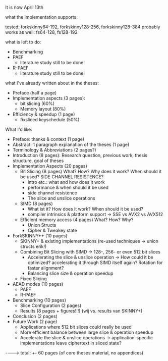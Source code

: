 It is now April 13th

what the implementation supports:

tested: forkskinny64-192, forkskinny128-256, forkskinny128-384
probably works as well: fs64-128, fs128-192

what is left to do:
- Benchmarking
- PAEF
  - literature study still to be done!
- R-PAEF
  - literature study still to be done!

what I've already written about in the theses:
- Preface (half a page)
- Implementation aspects (3 pages): 
  - bit slicing (60%)
  - Memory layout (80%)
- Efficiency & speedup (1 page)
  - fixsliced keyschedule (50%)


What I'd like:
- Preface: thanks & context (1 page)
- Abstract: 1 paragraph explanation of the theses (1 page)
- Terminology & Abbreviations (2 pages?)
- Introduction (8 pages): Research question, previous work, thesis structure, goal of theses
- Implementation Aspects (20 pages)
  - Bit Slicing (8 pages) What? How? Why does it work? When should it be used? SIDE CHANNEL RESISTENCE?
    - intro etc.: what and how does it work
    - performance & when should it be used
    - side channel resistence
    - The slice and unslice operations
  - SIMD (8 pages)
    - What ist it? How does it work? When should it be used?
    - compiler intrinsics & platform support -> SSE vs AVX2 vs AVX512
  - Efficient memory access (4 pages) What? How? Why?
    - Union Structs
    - Cipher & Tweakey state
- ForkSKINNY++ (10 pages)
  - SKINNY+ & existing implementations (re-used techniques -> union structs erik!) 
  - Combining Bit Slicing with SIMD -> 128-, 256- or even 512 bit slices
    - Accelerating the slice & unslice operation -> How could it be optimized? accelerating it through SIMD itself again? Rotation for faster alignment?
    - Balancing slice size & operation speedup
  - Fixed Slicing
- AEAD modes (10 pages)
  - PAEF
  - R-PAEF
- Benchmarking (10 pages)
  - Slice Configuration (2 pages)
  - Results (8 pages + figures!!!) (wij vs. results van SKINNY+)
- Conclusion (2 pages)
- Future Work (2 page)
  - Applications where 512 bit slices could really be used
  - More efficient balance between large slice & operation speedup
  - Accelerate the slice & unslice operations -> application-specific implementations leave ciphertext in sliced state?

----> total: +- 60 pages (of core theses material, no appendices)